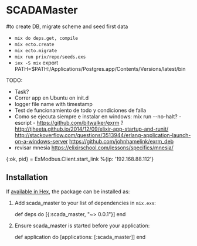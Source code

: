 # SCADAMaster

#to create DB, migrate scheme and seed first data
* `mix do deps.get, compile`
* `mix ecto.create`
* `mix ecto.migrate`
* `mix run priv/repo/seeds.exs`
* `iex -S mix`
export PATH=$PATH:/Applications/Postgres.app/Contents/Versions/latest/bin

TODO:
- Task?
- Correr app en Ubuntu on init.d
- logger file name with timestamp
- Test de funcionamiento de todo y condiciones de falla
- Como se ejecuta siempre e instalar en windows: mix run --no-halt? - escript - https://github.com/bitwalker/exrm  ?
   http://tjheeta.github.io/2014/12/09/elixir-app-startup-and-runit/ 
   http://stackoverflow.com/questions/3513944/erlang-application-launch-on-a-windows-server
   https://github.com/johnhamelink/exrm_deb
- revisar mnesia https://elixirschool.com/lessons/specifics/mnesia/

{:ok, pid} = ExModbus.Client.start_link %{ip: '192.168.88.112'}

## Installation

If [available in Hex](https://hex.pm/docs/publish), the package can be installed as:

  1. Add scada_master to your list of dependencies in `mix.exs`:

        def deps do
          [{:scada_master, "~> 0.0.1"}]
        end

  2. Ensure scada_master is started before your application:

        def application do
          [applications: [:scada_master]]
        end

